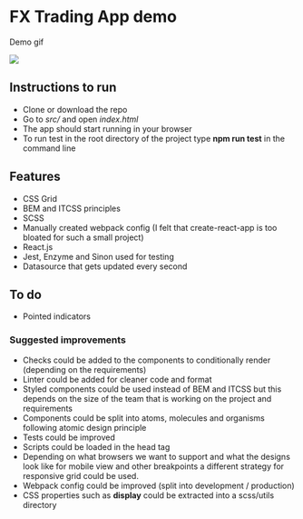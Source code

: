 
# FX Trading App demo

Demo gif

![](http://g.recordit.co/ejPSatMZ6Y.gif)

## Instructions to run

* Clone or download the repo
* Go to _src/_ and open _index.html_
* The app should start running in your browser
* To run test in the root directory of the project type **npm run test** in the command line

## Features

* CSS Grid
* BEM and ITCSS principles
* SCSS
* Manually created webpack config (I felt that create-react-app is too bloated for such a small project)
* React.js
* Jest, Enzyme and Sinon used for testing
* Datasource that gets updated every second

## To do

* Pointed indicators

### Suggested improvements

* Checks could be added to the components to conditionally render (depending on the requirements)
* Linter could be added for cleaner code and format
* Styled components could be used instead of BEM and ITCSS but this depends on the size of the team that is working on the project and requirements
* Components could be split into atoms, molecules and organisms following atomic design principle
* Tests could be improved
* Scripts could be loaded in the head tag
* Depending on what browsers we want to support and what the designs look like for mobile view and other breakpoints a different strategy for responsive grid could be used. 
* Webpack config could be improved (split into development / production)
* CSS properties such as **display** could be extracted into a scss/utils directory
